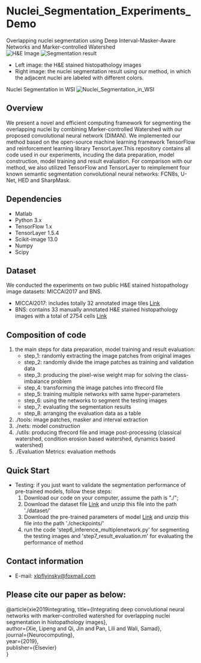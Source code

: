 # Nuclei_Segmentation_Experiments_Demo
Overlapping nuclei segmentation using Deep Interval-Masker-Aware Networks and Marker-controlled Watershed  
![H&E Image](https://github.com/appiek/Nuclei_Segmentation_Experiments_Demo/blob/master/160120_152.png?raw=true)
![Segmentation result](https://github.com/appiek/Nuclei_Segmentation_Experiments_Demo/blob/master/Slide_160120_152_fg_interval_marker_watershedrgb_result.png?raw=true)  

* Left image: the H&E stained histopathology images  
* Right image: the nuclei segmentation result using our method, in which the adjacent nuclei are labeled with different colors.

Nuclei Segmentation in WSI
![Nuclei_Segmentation_in_WSI](https://github.com/appiek/Nuclei_Segmentation_Experiments_Demo/blob/master/Nuclei_Segmentation_in_WSI_Demo.gif?raw=true)

## Overview
We present a novel and efficient computing framework for segmenting the overlapping nuclei by combining Marker-controlled Watershed with our proposed convolutional neural network (DIMAN). 
We implemented our method based on the open-source machine learning framework TensorFlow  and reinforcement learning library TensorLayer.This repository contains all code used in our experiments, incuding the data preparation, model construction, model training and
result evaluation. For comparison with our method, we also utilized TensorFlow and TensorLayer to reimplement four known semantic segmentation convolutional neural networks: FCN8s, U-Net, HED and SharpMask.

## Dependencies  
* Matlab
* Python 3.x
* TensorFlow 1.x
* TensorLayer 1.5.4
* Scikit-image 13.0
* Numpy
* Scipy

## Dataset
We conducted the experiments on two public H&E stained histopathology image datasets: MICCAI2017 and BNS.  
* MICCAI2017:  includes totally 32 annotated image tiles [Link](http://miccai.cloudapp.net/competitions/)
* BNS: contains 33 manually annotated H&E stained histopathology
images with a total of 2754 cells [Link](https://peterjacknaylor.github.io/)  

## Composition of code
1. the main steps for data preparation, model training and result evaluation:
    * step_1: randomly extracting the image patches from original images 
    * step_2: randomly divide the image patches as training and validation data
    * step_3: producing the pixel-wise weight map for solving the class-imbalance problem
    * step_4: transforming the image patches into tfrecord file
    * step_5: training multiple networks with same hyper-parameters
    * step_6: using the networks to segment the testing images
    * step_7: evaluating the segmentation results 
    * step_8: arranging the evaluation data as a table
2. ./tools: image patches, masker and interval extraction 
3. ./nets: model construction
4. ./utils: producing tfrecord file and image post-processing (classical watershed, condition erosion based watershed, dynamics
based watershed)
5. ./Evaluation Metrics: evaluation methods

## Quick Start
* Testing: if you just want to validate the segmentation performance of pre-trained models, follow these steps:
   1. Download our code on your computer, assume the path is "./";
   2. Download the dataset file [Link](https://drive.google.com/open?id=1IHmVVTjCVfOsPYNu8AjeIkgg7xnVMrVh) and unzip this file into the path './dataset/'
   3. Download the pre-trained parameters of model [Link](https://drive.google.com/open?id=1EZVsQW7PCQ8qhaTq0Eyo6Hv3RYbdz8_t) and unzip this file into the path './checkpoints/'
   4. run the code 'step6_inference_multiplenetwork.py' for segmenting the testing images and 'step7_result_evaluation.m' for evaluating the performance of method

## Contact information  
* E-mail: xlpflyinsky@foxmail.com

## Please cite our paper as below:
@article{xie2019integrating,
  title={Integrating deep convolutional neural networks with marker-controlled watershed for overlapping nuclei segmentation in   histopathology images},   
  author={Xie, Lipeng and Qi, Jin and Pan, Lili and Wali, Samad},   
  journal={Neurocomputing},   
  year={2019},   
  publisher={Elsevier}   
}
